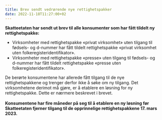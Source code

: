 ```yaml
---
title: Brev sendt vedrørende nye rettighetspakker
date: 2022-11-18T11:27:00+02
---
```

<b>Skatteetaten har sendt ut brev til alle konsumenter som har fått tildelt ny rettighetspakke:</b><br/>
* Virksomheter med rettighetspakke «privat virksomhet» uten tilgang til fødsels- og d-nummer har fått tildelt rettighetspakke «privat virksomhet uten folkeregisteridentifikator».
* Virksomheter med rettighetspakke «presse» uten tilgang til fødsels- og d-nummer har fått tildelt rettighetspakke «presse uten folkeregisteridentifikator».

De berørte konsumentene har allerede fått tilgang til de nye rettighetspakkene og trenger derfor ikke å søke om ny tilgang. Det virksomhetene derimot må gjøre, er å etablere en løsning for ny rettighetspakke. Dette er nærmere beskrevet i brevet.<br/><br/>
<b>Konsumentene har fire måneder på seg til å etablere en ny løsning før Skatteetaten fjerner tilgang til de opprinnelige rettighetspakkene 17. mars 2023.</b>

